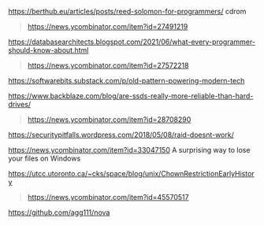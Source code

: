 https://berthub.eu/articles/posts/reed-solomon-for-programmers/ cdrom
> https://news.ycombinator.com/item?id=27491219

https://databasearchitects.blogspot.com/2021/06/what-every-programmer-should-know-about.html
> https://news.ycombinator.com/item?id=27572218

https://softwarebits.substack.com/p/old-pattern-powering-modern-tech

https://www.backblaze.com/blog/are-ssds-really-more-reliable-than-hard-drives/
> https://news.ycombinator.com/item?id=28708290

https://securitypitfalls.wordpress.com/2018/05/08/raid-doesnt-work/

https://news.ycombinator.com/item?id=33047150 A surprising way to lose your files on Windows

https://utcc.utoronto.ca/~cks/space/blog/unix/ChownRestrictionEarlyHistory
> https://news.ycombinator.com/item?id=45570517

https://github.com/agg111/nova